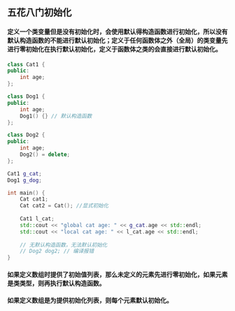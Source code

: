 ## 五花八门初始化

#### 定义一个类变量但是没有初始化时，会使用默认得构造函数进行初始化，所以没有默认构造函数的不能进行默认初始化；定义于任何函数体之外（全局）的类变量先进行零初始化在执行默认初始化，定义于函数体之类的会直接进行默认初始化。

```c++
class Cat1 {
public:
	int age;
};	

class Dog1 {
public:
	int age;
	Dog1() {} // 默认构造函数
};

class Dog2 {
public:
	int age;
	Dog2() = delete;		
};

Cat1 g_cat;
Dog1 g_dog;

int main() {
	Cat cat1;
	Cat cat2 = Cat(); //显式初始化
	
	Cat1 l_cat;
	std::cout << "global cat age: " << g_cat.age << std::endl;
	std::cout << "local cat age: " << l_cat.age << std::endl;
	
	// 无默认构造函数，无法默认初始化
	// Dog2 dog2; // 编译报错
}
```

#### 如果定义数组时提供了初始值列表，那么未定义的元素先进行零初始化，如果元素是类类型，则再执行默认构造函数。
#### 如果定义数组是为提供初始化列表，则每个元素默认初始化。




